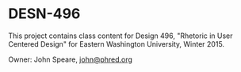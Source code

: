 DESN-496
========
This project contains class content for Design 496, "Rhetoric in User Centered Design" for Eastern Washington University, Winter 2015.

Owner: John Speare, john@phred.org
